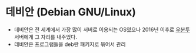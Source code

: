 # 데비안 (Debian GNU/Linux)


- 데비안은 전 세계에서 가장 많이 서버로 이용되는 OS였으나 2016년 이후로 [우분투](https://namu.wiki/w/%EC%9A%B0%EB%B6%84%ED%88%AC "우분투")서버에게 그 자리를 내주었다.
- 데비안은 프로그램들을 deb란 패키지로 묶어서 관리